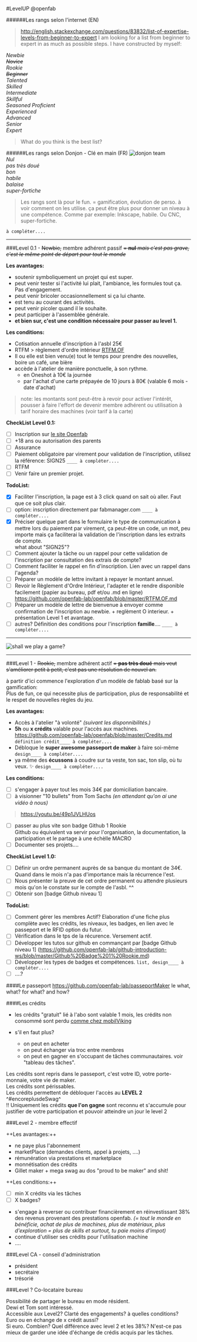 #LevelUP  @openfab

######Les rangs selon l'internet (EN)

>http://english.stackexchange.com/questions/83832/list-of-expertise-levels-from-beginner-to-expert
>I am looking for a list from beginner to expert in as much as possible steps. I have constructed by myself:  

*Newbie  
~~Novice~~  
Rookie  
~~Beginner~~  
Talented  
Skilled  
Intermediate  
Skillful  
Seasoned 
Proficient  
Experienced  
Advanced  
Senior  
Expert*  

>What do you think is the best list?


######Les rangs selon Donjon - Clé en main (FR)
![donjon team](https://github.com/openfab-lab/openfab/blob/master/img/donjon.jpg)   
*Nul  
pas très doué  
bon  
habile  
balaise  
super-fortiche*  

>Les rangs sont là pour le fun. = gamification, évolution de perso. 
>à voir comment on les utilise. ça peut être plus pour donner un niveau à une compétence. 
>Comme par exemple: Inkscape, habile. Ou CNC, super-fortiche. 

`à compléter.... `

- - -

###Level 0.1 - ~~Newbie,~~ membre adhérent passif
~~= **nul** *mais c'est pas grave, c'est le même point de départ pour tout le monde*~~

__Les avantages:__
+ soutenir symboliquement un projet qui est super.
+ peut venir tester si l'activité lui plait, l'ambiance, les formules tout ça. Pas d'engagement.
+ peut venir bricoler occasionnellement si ça lui chante.
+ est tenu au courant des activités.
+ peut venir picoler quand il le souhaite.
+ peut participer à l'assemblée générale.
+ **et bien sur, c'est une condition nécessaire pour passer au level 1.**
 
__Les conditions:__  
- Cotisation annuelle d'inscription à l'asbl 25€  
- RTFM > règlement d'ordre intérieur  [RTFM.OF](https://github.com/openfab-lab/openfab/blob/master/RTFM.OF.md) 
- Il ou elle est bien venu(e) tout le temps pour prendre des nouvelles, boire un café, une bière  
- accède à l'atelier de manière ponctuelle, à son rythme.  
	- en Oneshot à 10€ la journée
	- par l'achat d'une carte prépayée de 10 jours à 80€ (valable 6 mois - date d'achat) 

>note: les montants sont peut-être à revoir pour activer l'intérêt, pousser à faire l'effort de devenir membre adhérent ou utilisation à tarif horaire des machines (voir tarif à la carte)

__CheckList Level 0.1:__
- [ ] Inscription sur [le site Openfab](http://openfab.be/adhesion)  
- [ ] +18 ans ou autorisation des parents  
- [ ] Assurance
- [ ] Paiement obligatoire par virement pour validation de l'inscription, utilisez la référence: SIGN25 `____ à compléter.... `
- [ ] RTFM
- [ ] Venir faire un premier projet. 

__TodoList:__
- [x] Faciliter l'inscription, la page est à 3 click quand on sait où aller. Faut que ce soit plus clair. 
- [ ] option: inscription directement par fabmanager.com `____ à compléter.... `
- [x] Préciser quelque part dans le formulaire le type de communication à mettre lors du paiement par virement, ça peut-être un code, un mot, peu importe mais ça faciliterai la validation de l'inscription dans les extraits de compte.  
what about "SIGN25"?
- [ ] Comment ajouter la tâche ou un rappel pour cette validation de l'inscription par consultation des extrais de compte?   
- [ ] Comment faciliter le rappel en fin d'inscription. Lien avec un rappel dans l'agenda?
- [ ] Préparer un modèle de lettre invitant à repayer le montant annuel. 
- [ ] Revoir le Règlement d'Ordre Intérieur, l'adapter et le rendre disponible facilement (papier au bureau, pdf et/ou .md en ligne) https://github.com/openfab-lab/openfab/blob/master/RTFM.OF.md
- [ ] Préparer un modèle de lettre de bienvenue à envoyer comme confirmation de l'inscription au newbie. + reglèment O interieur. + présentation Level 1 et avantage. 
- [ ] autres? Définition des conditions pour l'inscription **famille**.... `____ à compléter.... `

----- 

![shall we play a game?](https://github.com/openfab-lab/openfab/blob/master/img/swpag.jpg)

-----

###Level 1 - ~~Rookie,~~ membre adhérent actif
~~= **pas très doué** mais veut s'améliorer petit à petit, c'est pas une résolution de nouvel an.~~

à partir d'ici commence l'exploration d'un modèle de fablab basé sur la gamification:  
Plus de fun, ce qui necessite plus de participation, plus de responsabilité et le respet de nouvelles règles du jeu.  

__Les avantages:__
+ Accès à l'atelier "à volonté" *(suivant les disponnibilités.)*
+ **5h** ou **x crédits** valable pour l'accès aux machines.   https://github.com/openfab-lab/openfab/blob/master/Credits.md `définition crédit____ à compléter.... `
+ Débloque le **super awesome passeport de maker** à faire soi-même    `design____ à compléter.... `
+ ya même des **écussons** à coudre sur ta veste, ton sac, ton slip, où tu veux. :sparkles: `design____ à compléter.... `

__Les conditions:__
- [ ] s'engager à payer tout les mois 34€ par domiciliation bancaire.
- [ ] à visionner "10 bullets" from Tom Sachs *(en attendant qu'on ai une vidéo à nous)*
>https://youtu.be/49p1JVLHUos
- [ ] passer au plus vite son badge Github 1 Rookie  
Github ou équivalent va servir pour l'organisation, la documentation, la participation et le partage à une échèlle MACRO
- [ ] Documenter ses projets....

__CheckList Level 1.0:__
- [ ] Définir un ordre permanent auprès de sa banque du montant de 34€. Quand dans le mois n'a pas d'importance mais la récurrence l'est.
- [ ] Nous présenter la preuve de cet ordre permanent ou attendre plusieurs mois qu'on le constate sur le compte de l'asbl. ^^
- [ ] Obtenir son [badge Github niveau 1] 

__TodoList:__
- [ ] Comment gérer les membres Actif? Elaboration d'une fiche plus complète avec les crédits, les niveaux, les badges, en lien avec le passeport et le RFID option du futur. 
- [ ] Vérification dans le tps de la récurence. Versement actif.
- [ ] Développer les tutos sur github en commançant par [badge Github niveau 1] (https://github.com/openfab-lab/github-introduction-ws/blob/master/Github%20Badge%201%20Rookie.md)
- [ ] Développer les types de badges et compétences. `list, design____ à compléter.... `
- [ ] ....?

####Le passeport
https://github.com/openfab-lab/passeportMaker
le what, what?
for what?
and how?

####Les crédits
- les crédits "gratuit" lié à l'abo sont valable 1 mois, les crédits non consommé sont perdu [comme chez mobilViking](https://vikingco.com/fr/mobile-vikings/offer/subscriptions/)  

- s'il en faut plus? 
	- on peut en acheter
	- on peut échanger via troc entre membres
	- on peut en gagner en s'occupant de tâches communautaires. voir "tableau des tâches".

Les crédits sont repris dans le passeport, c'est votre ID, votre porte-monnaie, votre vie de maker.  
Les crédits sont périssables.   
Les crédits permettent de débloquer l'accès au **LEVEL 2** ^#encoreplusdeSwag^  
!! Uniquement les crédits **que l'on gagne** sont reconnu et s'accumule pour justifier de votre participation et pouvoir atteindre un jour le level 2 


###Level 2 - membre effectif

++Les avantages:++
+ ne paye plus l'abonnement
+ marketPlace (demandes clients, appel à projets, ....)
+ rémunération via prestations et marketplace
+ monnétisation des crédits
+ Gillet maker + mega swag au dos "proud to be maker" and shit!


++Les conditions:++
- [ ] min X crédits via les tâches
- [ ] X badges?
- s'engage à reverser ou contribuer financièrement en réinvestissant 38% des revenus provenant des prestations openfab. *(= tout le monde en bénéficie, achat de plus de machines, plus de matériaux, plus d'exploration = plus de skills et surtout, tu paie moins d'impot)*
- continue d'utiliser ses crédits pour l'utilisation machine
- ....


###Level CA - conseil d'administration

- président
- secrétaire
- trésorié


###Level ? Co-locataire bureau

Possibilité de partager le bureau en mode résident.  
Dewi et Tom sont intéressé.  
Accessible aux Level2? 
Clarté des engagements? à quelles conditions? Euro ou en échange de x crédit aussi?  
Si euro. Combien? Quel différence avec level 2 et les 38%? 
N'est-ce pas mieux de garder une idée d'échange de crédis acquis par les tâches. 
